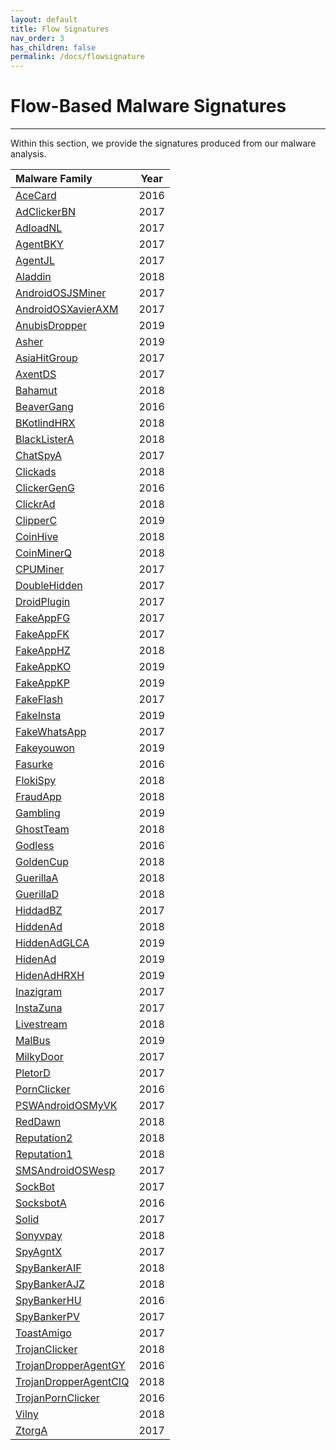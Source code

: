 ```yaml
---
layout: default
title: Flow Signatures
nav_order: 3
has_children: false
permalink: /docs/flowsignature
---
```


# Flow-Based Malware Signatures
---

Within this section, we provide the signatures produced from our malware analysis.

|Malware Family|Year|
|:-------------------------------|:------------------:|
|[AceCard](../signatures/acecard.md)|2016|
|[AdClickerBN](../signatures/adclickerbn.md)|2017|
|[AdloadNL](../signatures/adloadnl.md)|2017|
|[AgentBKY](../signatures/agentbky.md)|2017|
|[AgentJL](../signatures/agentjl.md)|2017|
|[Aladdin](../signatures/aladdin.md)|2018|
|[AndroidOSJSMiner](../signatures/androidosjsminer.md)|2017|
|[AndroidOSXavierAXM](../signatures/androidosxavieraxm.md)|2017|
|[AnubisDropper](../signatures/anubisdropper.md)|2019| 
|[Asher](../signatures/asher.md)|2019|
|[AsiaHitGroup](../signatures/asiahitgroup.md)|2017|
|[AxentDS](../signatures/axentds.md)|2017|
|[Bahamut](../signatures/bahamut.md)|2018|
|[BeaverGang](../signatures/beavergang.md)|2016|
|[BKotlindHRX](../signatures/bkotlindhrx.md)|2018|
|[BlackListerA](../signatures/blacklister.md)|2018|
|[ChatSpyA](../signatures/chatspya.md)|2017|
|[Clickads](../signatures/clickads.md)|2018|
|[ClickerGenG](../signatures/clickergeng.md)|2016|
|[ClickrAd](../signatures/clickrad.md)|2018|
|[ClipperC](../signatures/clipperc.md)|2019|
|[CoinHive](../signatures/coinhive.md)|2018|
|[CoinMinerQ](../signatures/coinminerq.md)|2018|
|[CPUMiner](../signatures/cpuminer.md)|2017|
|[DoubleHidden](../signatures/doublehidden.md)|2017|
|[DroidPlugin](../signatures/droidplugin.md)|2017|
|[FakeAppFG](../signatures/fakeappfg.md)|2017|
|[FakeAppFK](../signatures/fakeappfk.md)|2017|
|[FakeAppHZ](../signatures/fakeapphz.md)|2018|
|[FakeAppKO](../signatures/fakeappko.md)|2019|
|[FakeAppKP](../signatures/fakeappkp.md)|2019|
|[FakeFlash](../signatures/fakeflash.md)|2017|
|[FakeInsta](../signatures/fakeinsta.md)|2019|
|[FakeWhatsApp](../signatures/fakewhatsapp.md)|2017|
|[Fakeyouwon](../signatures/fakeyouwon.md)|2019|
|[Fasurke](../signatures/fasurke.md)|2016|
|[FlokiSpy](../signatures/flokispy.md)|2018|
|[FraudApp](../signatures/fraudapp.md)|2018|
|[Gambling](../signatures/gambling.md)|2019|
|[GhostTeam](../signatures/ghostteam.md)|2018|
|[Godless](../signatures/godless.md)|2016|
|[GoldenCup](../signatures/goldencup.md)|2018|
|[GuerillaA](../signatures/guerillaa.md)|2018|
|[GuerillaD](../signatures/guerillad.md)|2018|
|[HiddadBZ](../signatures/hiddadbz.md)|2017|
|[HiddenAd](../signatures/hiddenad.md)|2018|
|[HiddenAdGLCA](../signatures/hiddenadglca.md)|2019|
|[HidenAd](../signatures/hidenad.md)|2019|
|[HidenAdHRXH](../signatures/hidenadhrhx.md)|2019|
|[Inazigram](../signatures/inazigram.md)|2017|
|[InstaZuna](../signatures/instazuna.md)|2017|
|[Livestream](../signatures/livestream.md)|2018|
|[MalBus](../signatures/malbus.md)|2019| 
|[MilkyDoor](../signatures/milkydoor.md)|2017|
|[PletorD](../signatures/pletord.md)|2017| 
|[PornClicker](../signatures/pornclicker.md)|2016| 
|[PSWAndroidOSMyVK](../signatures/pswandroidosmyvk.md)|2017| 
|[RedDawn](../signatures/reddawn.md)|2018| 
|[Reputation2]()|2018|
|[Reputation1](../signatures/reputation1.md)|2018|
|[SMSAndroidOSWesp](../signatures/smsandroidoswesp.md)|2017|
|[SockBot](../signatures/sockbot.md)|2017|
|[SocksbotA](../signatures/socksbota.md)|2016|
|[Solid](../signatures/solid.md)|2017| 
|[Sonyvpay](../signatures/sonyvpay.md)|2018|
|[SpyAgntX](../signatures/spyagntx.md)|2017| 
|[SpyBankerAIF](../signatures/spybankeraif.md)|2018|
|[SpyBankerAJZ]()|2018|
|[SpyBankerHU](../signatures/spybankerhu.md)|2016|
|[SpyBankerPV](../signatures/spybankerpv.md)|2017| 
|[ToastAmigo]()|2017|
|[TrojanClicker](../signatures/trojanclicker.md)|2018|
|[TrojanDropperAgentGY](../signatures/trojandropperagentgy.md)|2016|
|[TrojanDropperAgentCIQ]()|2018|
|[TrojanPornClicker](../signatures/trojanpornclicker.md)|2016| 
|[Vilny](../signatures/vilny.md)|2018| 
|[ZtorgA](../signatures/ztorga.md)|2017| 